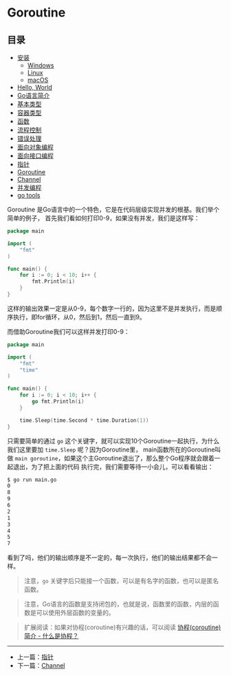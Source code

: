# Goroutine

## 目录

- [安装](./installation_linux.md)
    - [Windows](./installation_windows.md)
    - [Linux](./installation_linux.md)
    - [macOS](./installation_mac_os.md)
- [Hello, World](./hello_world.md)
- [Go语言简介](./intro.md)
- [基本类型](./basic_types.md)
- [容器类型](./composite_types.md)
- [函数](./function.md)
- [流程控制](./flow.md)
- [错误处理](./errors.md)
- [面向对象编程](./oo.md)
- [面向接口编程](./interface.md)
- [指针](./pointers.md)
- [Goroutine](./goroutine.md)
- [Channel](./channel.md)
- [并发编程](./concurrency.md)
- [go tools](./go_tool.md)

Goroutine 是Go语言中的一个特色，它是在代码层级实现并发的根基。我们举个简单的例子，
首先我们看如何打印0-9，如果没有并发，我们是这样写：

```go
package main

import (
	"fmt"
)

func main() {
	for i := 0; i < 10; i++ {
		fmt.Println(i)
	}
}
```

这样的输出效果一定是从0-9，每个数字一行的，因为这里不是并发执行，而是顺序执行，即for循环，从0，然后到1，然后一直到9。

而借助Goroutine我们可以这样并发打印0-9：

```go
package main

import (
	"fmt"
	"time"
)

func main() {
	for i := 0; i < 10; i++ {
		go fmt.Println(i)
	}

	time.Sleep(time.Second * time.Duration(1))
}
```

只需要简单的通过 `go` 这个关键字，就可以实现10个Goroutine一起执行，为什么我们这里要加 `time.Sleep` 呢？因为Goroutine里，
main函数所在的Goroutine叫做 `main goroutine`，如果这个主Goroutine退出了，那么整个Go程序就会跟着一起退出，为了把上面的代码
执行完，我们需要等待一小会儿，可以看看输出：

```bash
$ go run main.go 
0
8
9
6
2
1
3
4
5
7
```

看到了吗，他们的输出顺序是不一定的，每一次执行，他们的输出结果都不会一样。

> 注意，`go` 关键字后只能接一个函数，可以是有名字的函数，也可以是匿名函数。

> 注意，Go语言的函数是支持闭包的，也就是说，函数里的函数，内层的函数是可以使用外层函数的变量的。

> 扩展阅读：如果对协程(coroutine)有兴趣的话，可以阅读 [协程(coroutine)简介 - 什么是协程？](https://jiajunhuang.com/articles/2018_04_03-coroutine.md.html)

---

- 上一篇：[指针](./pointers.md)
- 下一篇：[Channel](./channel.md)
